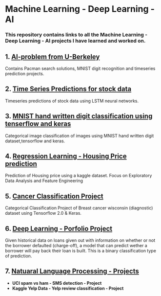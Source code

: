 # Machine Learning - Deep Learning - AI

### This repository contains links to all the Machine Learning - Deep Learning - AI projects I have learned and worked on.

## 1. [AI-problem from U-Berkeley](https://github.com/M87K452b/ai-berkley-experimentation)
Contains Pacman search solutions, MNIST digit recognition and timeseries prediction projects.

## 2. [Time Series Predictions for stock data](https://github.com/M87K452b/timeseries-prediction-lstm-applectock)
Timeseries predictions of stock data using LSTM neural networks.

## 3. [MNIST hand written digit classification using tenserflow and keras](https://github.com/M87K452b/mnist-image-classification)
Categorical image classification of images using MNIST hand written digit dataset,tensorflow and keras.

## 4. [Regression Learning - Housing Price prediction](https://github.com/M87K452b/regression-learning-housing-prices)
Prediction of Housing price using a kaggle dataset.
Focus on Exploratory Data Analysis and Feature Engineering

## 5. [Cancer Classification Project](https://github.com/M87K452b/breast-cancer-classification)
Categorical Classification Project of Breast cancer wisconsin (diagnostic) dataset using Tensorflow 2.0 & Keras.

## 6. [Deep Learning - Porfolio Project](https://github.com/M87K452b/deep-learning-loan-prediction)
Given historical data on loans given out with information on whether or not the borrower defaulted (charge-off), 
a model that can predict wether a borrower will pay back their loan is built. This is a binary classification type
of prediction.

## 7. [Natuaral Language Processing - Projects](https://github.com/M87K452b/NLP-using-nltk)
*  **UCI spam vs ham - SMS detection - Project**
*  **Kaggle Yelp Data - Yelp review classification - Project**
